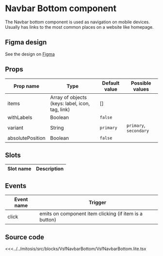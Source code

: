 # Navbar Bottom component

The Navbar bottom component is used as navigation on mobile devices. Usually has links to the most common places on a website like homepage.

<PlaygroundWrapper component="AlertBase"/>

## Figma design

See the design on [Figma](https://www.figma.com/file/CWOkbpne0tDpSenT4ZEUTQ/%F0%9F%9B%A0-SFUI-2.0-%7C-Development?node-id=11378%3A17353)

## Props

| Prop name             | Type                                            | Default value | Possible values     |
|-----------------------|----------------------------|---------------    |----------------------------------|
| items                 | Array of objects (keys: label, icon, tag, link) | []             |                   |
| withLabels            | Boolean                    | `false`            |                                      |
| variant               | String                     | `primary`      | `primary`, `secondary`                |
| absolutePosition       | Boolean                    | `false`       |                                        |

## Slots

| Slot name |            Description            |
| --------- | :-------------------------------: |

## Events

| Event name |            Trigger             |
| ---------- | ----------------------------  |
| click      | emits on component item clicking (if item is a button)   |


## Source code

<<<../../mitosis/src/blocks/VsfNavbarBottom/VsfNavbarBottom.lite.tsx

